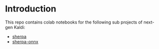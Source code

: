 # Introduction

This repo contains colab notebooks for the following sub projects of
next-gen Kaldi:

 - [sherpa][sherpa]
 - [sherpa-onnx][sherpa-onnx]

[sherpa]: https://github.com/k2-fsa/sherpa
[sherpa-onnx]: https://github.com/k2-fsa/sherpa-onnx
